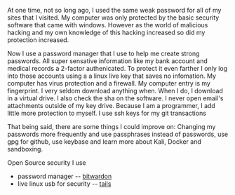 At one time, not so long ago, I used the same weak password for all of my sites that I visited. My computer was only protected by the basic security software that came with windows. However as the world of malicious hacking and my own knowledge of this hacking increased so did my protection increased.

Now I use a password manager that I use to help me create strong passwords. All super sensative information like my bank account and medical records a 2-factor authenicated. To protect it even farther I only log into those accounts using a a linux live key that saves no infomation. My computer has virus protection and a firewall. My computer entry is my fingerprint. I very seldom download anything when. When I do, I download in a virtual drive. I also check the sha on the software. I never open email's attachments outside of my key drive. Because I am a programmer, I add little more protection to myself. I use ssh keys for my git transactions

That being said, there are some things I could improve on: Changing my passwords more frequently and use passphrases instead of passwords, use gpg for github, use keybase and learn more about Kali, Docker and sandboxing.

Open Source security I use
* password manager -- [bitwardon](https://bitwarden.com/)
* live linux usb for security -- [tails](https://tails.boum.org/)

